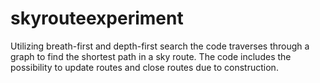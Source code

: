 # skyrouteexperiment
Utilizing breath-first and depth-first search the code traverses through a graph to find the shortest path in a sky route. The code includes the possibility to update routes and close routes due to construction. 
